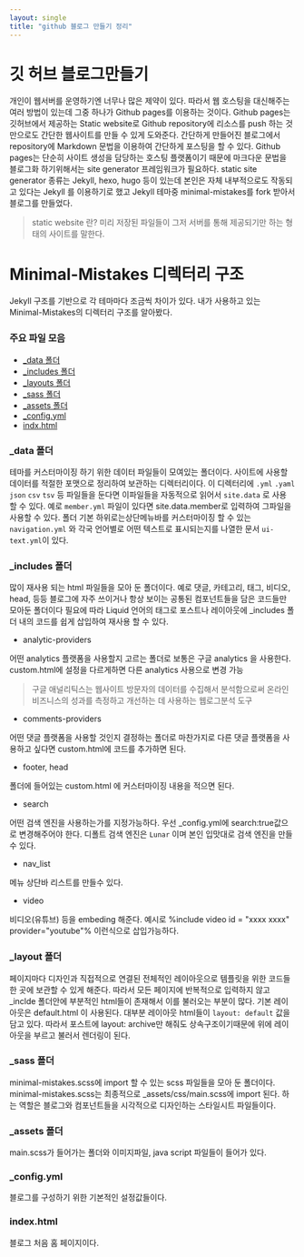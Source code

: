 ```yaml
---
layout: single
title: "github 블로그 만들기 정리"
---
```


# 깃 허브 블로그만들기
개인이 웹서버를 운영하기엔 너무나 많은 제약이 있다. 따라서 웹 호스팅을 대신해주는 여러 방법이 있는데 그중 하나가 Github pages를 이용하는 것이다.
Github pages는 깃허브에서 제공하는 Static website로 Github repository에 리소스를 push 하는 것만으로도 간단한 웹사이트를 만들 수 있게 도와준다.
간단하게 만들어진 블로그에서 repository에 Markdown 문법을 이용하여 간단하게 포스팅을 할 수 있다.
Github pages는 단순히 사이트 생성을 담당하는 호스팅 플랫폼이기 때문에 마크다운 문법을 블로그화 하기위해서는 site generator 프레임워크가 필요하다.
static site generator 종류는 Jekyll, hexo, hugo 등이 있는데 본인은 자체 내부적으로도 작동되고 있다는 Jekyll 를 이용하기로 했고
Jekyll 테마중 minimal-mistakes를 fork 받아서 블로그를 만들었다.
> static website 란? 미리 저장된 파일들이 그저 서버를 통해 제공되기만 하는 형태의 사이트를 말한다.

# Minimal-Mistakes 디렉터리 구조
Jekyll 구조를 기반으로 각 테마마다 조금씩 차이가 있다. 내가 사용하고 있는 Minimal-Mistakes의 디렉터리 구조를 알아봤다.

### 주요 파일 모음
- [_data 폴더](https://unnokid.github.io/first/#_data-%ED%8F%B4%EB%8D%94)
- [_includes 폴더](https://unnokid.github.io/first/#_includes-%ED%8F%B4%EB%8D%94)
- [_layouts 폴더](https://unnokid.github.io/first/#_layout-%ED%8F%B4%EB%8D%94)
- [_sass 폴더](https://unnokid.github.io/first/#_sass-%ED%8F%B4%EB%8D%94)
- [_assets 폴더](https://unnokid.github.io/first/#_assets-%ED%8F%B4%EB%8D%94)
- [_config.yml](https://unnokid.github.io/first/#_configyml)
- [indx.html](https://unnokid.github.io/first/#indexhtml)


### _data 폴더
테마를 커스터마이징 하기 위한 데이터 파일들이 모여있는 폴더이다. 사이트에 사용할 데이터를 적절한 포맷으로 정리하여 보관하는 디렉터리이다.
이 디렉터리에 `.yml` `.yaml` `json` `csv` `tsv` 등 파일들을 둔다면 이파일들을 자동적으로 읽어서 `site.data` 로 사용 할 수 있다.
예로 `member.yml` 파일이 있다면 site.data.member로 입력하여 그파일을 사용할 수 있다.
폴더 기본 하위로는상단메뉴바를 커스터마이징 할 수 있는 `navigation.yml` 와 각국 언어별로 어떤 텍스트로 표시되는지를 나열한 문서 `ui-text.yml`이 있다.

### _includes 폴더
많이 재사용 되는 html 파일들을 모아 둔 폴더이다. 예로 댓글, 카테고리, 태그, 비디오, head, 등등 블로그에 자주 쓰이거나 항상 보이는 공통된 컴포넌트들을 담은 코드들만 모아둔 폴더이다
필요에 따라 Liquid 언어의 태그로 포스트나 레이아웃에 _includes 폴더 내의 코드를 쉽게 삽입하여 재사용 할 수 있다.


- analytic-providers

어떤 analytics  플랫폼을 사용할지 고르는 폴더로 보통은 구글 analytics 을 사용한다. custom.html에 설정을 다르게하면 다른 analytics 사용으로 변경 가능
> 구글 애널리틱스는 웹사이트 방문자의 데이터를 수집해서 분석함으로써 온라인 비즈니스의 성과를 측정하고 개선하는 데 사용하는 웹로그분석 도구

- comments-providers

어떤 댓글 플랫폼을 사용할 것인지 결정하는 폴더로 마찬가지로 다른 댓글 플랫폼을 사용하고 싶다면 custom.html에 코드를 추가하면 된다.

- footer, head

폴더에 들어있는 custom.html 에 커스터마이징 내용을 적으면 된다.

- search

어떤 검색 엔진을 사용하는가를 지정가능하다. 우선 _config.yml에 search:true값으로 변경해주어야 한다.
디폴트 검색 엔진은 `Lunar` 이며 본인 입맛대로 검색 엔진을 만들 수 있다.

- nav_list

메뉴 상단바 리스트를 만들수 있다.

- video

비디오(유튜브) 등을 embeding 해준다.
예시로 %include video id = "xxxx xxxx" provider="youtube"% 이런식으로 삽입가능하다.

### _layout 폴더
페이지마다 디자인과 직접적으로 연결된 전체적인 레이아웃으로 템플릿을 위한 코드들 한 곳에 보관할 수 있게 해준다.
따라서 모든 페이지에 반복적으로 입력하지 않고 _inclde 폴더안에 부분적인 html들이 존재해서 이를 불러오는 부분이 많다.
기본 레이아웃은 default.html 이 사용된다. 대부분 레이아웃 html들이 `layout: default` 값을 담고 있다.
따라서 포스트에 layout: archive만 해줘도 상속구조이기때문에 위에 레이아웃을 부르고 불러서 렌더링이 된다.

### _sass 폴더
minimal-mistakes.scss에 import 할 수 있는 scss 파일들을 모아 둔 폴더이다.
minimal-mistakes.scss는 최종적으로 _assets/css/main.scss에 import 된다. 하는 역할은 블로그와 컴포넌트들을 시각적으로 디자인하는 스타일시트 파일들이다.

### _assets 폴더
main.scss가 들어가는 폴더와 이미지파일, java script 파일들이 들어가 있다.

### _config.yml
블로그를 구성하기 위한 기본적인 설정값들이다.

### index.html
블로그 처음 홈 페이지이다.


